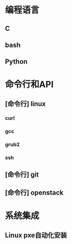 编程语言
========

C
---

bash
----

Python
------

命令行和API
==========

[命令行] linux
--------------

### curl

### gcc

### grub2

### ssh

[命令行] git
------------

[命令行] openstack
------------------

系统集成
========

Linux pxe自动化安装
------------------
